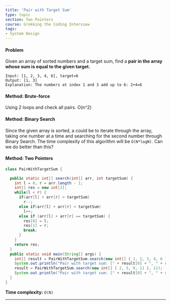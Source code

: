```yaml
---
title: 'Pair with Target Sum'
type: topic
section: Two Pointers
course: Grokking the Coding Interview
tags:
- System Design
---
```

#### Problem
Given an array of sorted numbers and a target sum, find a **pair in the array whose sum is equal to the given target.**
```
Input: [1, 2, 3, 4, 6], target=6
Output: [1, 3]
Explanation: The numbers at index 1 and 3 add up to 6: 2+4=6
```

#### Method: Brute-force
Using 2 loops and check all pairs. O(n^2)

#### Method: Binary Search
Since the given array is sorted, a could be to iterate through the array, taking one number at a time and searching for the second number through Binary Search. The time complexity of this algorithm will be `O(N*logN)`. Can we do better than this?

#### Method: Two Pointers
```java
class PairWithTargetSum {

  public static int[] search(int[] arr, int targetSum) {
    int l = 0, r = arr.length - 1;
    int[] res = new int[2];
    while(l < r) {
      if(arr[l] + arr[r] > targetSum)
        r--;
      else if(arr[l] + arr[r] < targetSum)
        l++;
      else if (arr[l] + arr[r] == targetSum) {
        res[0] = l;
        res[1] = r;
        break;
      }
    }
    return res;
  }
  public static void main(String[] args) {
    int[] result = PairWithTargetSum.search(new int[] { 1, 2, 3, 4, 6 }, 6);
    System.out.println("Pair with target sum: [" + result[0] + ", " + result[1] + "]");
    result = PairWithTargetSum.search(new int[] { 2, 5, 9, 11 }, 11);
    System.out.println("Pair with target sum: [" + result[0] + ", " + result[1] + "]");
  }
}
```
**Time complexity:** `O(N)`


---